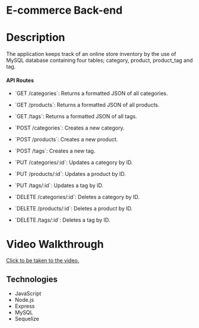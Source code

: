 # E-commerce Back-end

# Description

The application keeps track of an online store inventory by the use of MySQL database containing four tables; category, product, product_tag and tag.


#### API Routes

* \`GET /categories\`: Returns a formatted JSON of all categories.
* \`GET /products\`: Returns a formatted JSON of all products.
* \`GET /tags\`: Returns a formatted JSON of all tags.

* \`POST /categories\`: Creates a new category.
* \`POST /products\`: Creates a new product.
* \`POST /tags\`: Creates a new tag.

* \`PUT /categories/:id\`: Updates a category by ID.
* \`PUT /products/:id\`: Updates a product by ID.
* \`PUT /tags/:id\`: Updates a tag by ID.

* \`DELETE /categories/:id\`: Deletes a category by ID.
* \`DELETE /products/:id\`: Deletes a product by ID.
* \`DELETE /tags/:id\`: Deletes a tag by ID.

# Video Walkthrough
[Click to be taken to the video.](https://drive.google.com/file/d/133LKi2uALfmJzQgULUQIPdmGwOVXIUpD/view)

## Technologies
- JavaScript
- Node.js
- Express
- MySQL
- Sequelize
